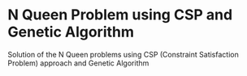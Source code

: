 # N Queen Problem using CSP and Genetic Algorithm
Solution of the N Queen problems using CSP (Constraint Satisfaction Problem) approach and Genetic Algorithm
